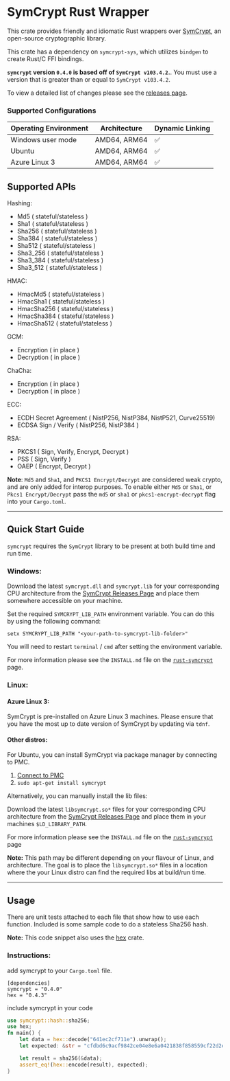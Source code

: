 # SymCrypt Rust Wrapper

This crate provides friendly and idiomatic Rust wrappers over [SymCrypt](https://github.com/microsoft/SymCrypt), an open-source cryptographic library.

This crate has a dependency on `symcrypt-sys`, which utilizes `bindgen` to create Rust/C FFI bindings.

**`symcrypt` version `0.4.0` is based off of `SymCrypt v103.4.2`.**. You must use a version that is greater than or equal to `SymCrypt v103.4.2`. 

To view a detailed list of changes please see the [releases page](https://github.com/microsoft/rust-symcrypt/releases/).


### Supported Configurations

| Operating Environment | Architecture      | Dynamic Linking |
| --------------------- | ----------------- | ----------- |
| Windows user mode     | AMD64, ARM64      | ✅          | 
| Ubuntu       | AMD64, ARM64      | ✅          | 
| Azure Linux 3         | AMD64, ARM64      | ✅          |

## Supported APIs

Hashing:
- Md5 ( stateful/stateless )
- Sha1 ( stateful/stateless )
- Sha256 ( stateful/stateless )
- Sha384 ( stateful/stateless )
- Sha512 ( stateful/stateless )
- Sha3_256 ( stateful/stateless )
- Sha3_384 ( stateful/stateless )
- Sha3_512 ( stateful/stateless )

HMAC:
- HmacMd5 ( stateful/stateless )
- HmacSha1 ( stateful/stateless )
- HmacSha256 ( stateful/stateless )
- HmacSha384 ( stateful/stateless )
- HmacSha512 ( stateful/stateless )

GCM:
- Encryption ( in place )
- Decryption ( in place )

ChaCha:
- Encryption ( in place )
- Decryption ( in place )

ECC:
- ECDH Secret Agreement ( NistP256, NistP384, NistP521, Curve25519)
- ECDSA Sign / Verify ( NistP256, NistP384 )

RSA: 
- PKCS1 ( Sign, Verify, Encrypt, Decrypt )
- PSS ( Sign, Verify )
- OAEP ( Encrypt, Decrypt )

**Note**: `Md5` and `Sha1`, and `PKCS1 Encrypt/Decrypt` are considered weak crypto, and are only added for interop purposes.
To enable either `Md5` or `Sha1`, or `Pkcs1 Encrypt/Decrypt` pass the `md5` or `sha1` or `pkcs1-encrypt-decrypt` flag into your `Cargo.toml`. 

---


## Quick Start Guide

`symcrypt` requires the `SymCrypt` library to be present at both build time and run time.

### Windows:
Download the latest `symcrypt.dll` and `symcrypt.lib` for your corresponding CPU architecture from the [SymCrypt Releases Page](https://github.com/microsoft/SymCrypt/releases) and place them somewhere accessible on your machine.

Set the required `SYMCRYPT_LIB_PATH` environment variable. You can do this by using the following command:

`setx SYMCRYPT_LIB_PATH "<your-path-to-symcrypt-lib-folder>"`

You will need to restart `terminal` / `cmd` after setting the environment variable.

For more information please see the `INSTALL.md` file on the [`rust-symcrypt`](https://github.com/microsoft/rust-symcrypt/tree/main/rust-symcrypt) page.

### Linux:

#### Azure Linux 3:
SymCrypt is pre-installed on Azure Linux 3 machines. Please ensure that you have the most up to date version of SymCrypt by updating via `tdnf`.


#### Other distros:

For Ubuntu, you can install SymCrypt via package manager by connecting to PMC. 

1. [Connect to PMC](https://learn.microsoft.com/en-us/linux/packages)
2. `sudo apt-get install symcrypt`

Alternatively, you can manually install the lib files: 

Download the latest `libsymcrypt.so*` files for your corresponding CPU architecture from the [SymCrypt Releases Page](https://github.com/microsoft/SymCrypt/releases) and place them in your machines `$LD_LIBRARY_PATH`.

For more information please see the `INSTALL.md` file on the [`rust-symcrypt`](https://github.com/microsoft/rust-symcrypt/tree/main/rust-symcrypt) page

**Note:** This path may be different depending on your flavour of Linux, and architecture. The goal is to place the `libsymcrypt.so*` files in a location where the your Linux distro can find the required libs at build/run time.

---

## Usage
There are unit tests attached to each file that show how to use each function. Included is some sample code to do a stateless Sha256 hash. 

**Note:** This code snippet also uses the [hex](https://crates.io/crates/hex) crate.

### Instructions:  

add symcrypt to your `Cargo.toml` file.

```cargo
[dependencies]
symcrypt = "0.4.0"
hex = "0.4.3"
```

include symcrypt in your code  

```rust
use symcrypt::hash::sha256; 
use hex;
fn main() {
    let data = hex::decode("641ec2cf711e").unwrap();
    let expected: &str = "cfdbd6c9acf9842ce04e8e6a0421838f858559cf22d2ea8a38bd07d5e4692233";

    let result = sha256(&data);
    assert_eq!(hex::encode(result), expected);
}
```
